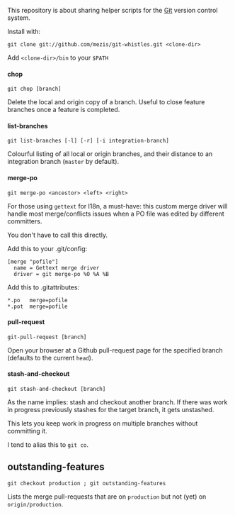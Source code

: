 This repository is about sharing helper scripts for the [Git](http://git-scm.com/)
version control system.

Install with:

    git clone git://github.com/mezis/git-whistles.git <clone-dir>

Add `<clone-dir>/bin` to your `$PATH`


#### chop

`git chop [branch]`

Delete the local and origin copy of a branch.
Useful to close feature branches once a feature is completed.

#### list-branches
 

`git list-branches [-l] [-r] [-i integration-branch]`

Colourful listing of all local or origin branches, and their distance to an
integration branch (`master` by default).

#### merge-po

`git merge-po <ancestor> <left> <right>`

For those using `gettext` for I18n, a must-have: this custom merge driver 
will handle most merge/conflicts issues when a PO file was edited by different
committers.

You don't have to call this directly.

Add this to your .git/config:

    [merge "pofile"]
      name = Gettext merge driver
      driver = git merge-po %O %A %B

Add this to .gitattributes:

    *.po   merge=pofile
    *.pot  merge=pofile


#### pull-request

`git-pull-request [branch]`

Open your browser at a Github pull-request page for the specified branch
(defaults to the current `head`).


#### stash-and-checkout

`git stash-and-checkout [branch]`

As the name implies: stash and checkout another branch.
If there was work in progress previously stashes for the target branch, it gets
unstashed.

This lets you keep work in progress on multiple branches without committing it.

I tend to alias this to `git co`.


## outstanding-features

`git checkout production ; git outstanding-features`

Lists the merge pull-requests that are on `production` but not (yet) on `origin/production`.
